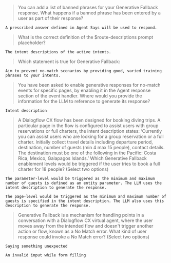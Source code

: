 >You can add a list of banned phrases for your Generative Fallback response. What happens if a banned phrase has been entered by a user as part of their response?
```
A prescribed answer defined in Agent Says will be used to respond.
```
>What is the correct definition of the $route-descriptions prompt placeholder?
```
The intent descriptions of the active intents.
```
>Which statement is true for Generative Fallback:
```
Aim to prevent no-match scenarios by providing good, varied training phrases to your intents.
```
>You have been asked to enable generative responses for no-match events for specific pages, by enabling it in the Agent response section of the event handler. Where would you provide the information for the LLM to reference to generate its response?
```
Intent description
```
>A Dialogflow CX flow has been designed for booking diving trips. A particular page in the flow is configured to assist users with group reservations or full charters, the intent description states: ‘Currently you can assist users who are looking for a group reservation or a full charter. Initially collect travel details including departure period, destination, number of guests (min 4 max 15 people), contact details. The destination must be one of the following in the Pacific: Costa Rica, Mexico, Galapagos Islands.’ Which Generative Fallback enablement levels would be triggered if the user tries to book a full charter for 18 people? (Select two options)
```
The parameter-level would be triggered as the minimum and maximum number of guests is defined as an entity parameter. The LLM uses the intent description to generate the response.
```
```
The page-level would be triggered as the minimum and maximum number of guests is specified in the intent description. The LLM also uses this description to generate the response.
```
>Generative Fallback is a mechanism for handling points in a conversation with a Dialogflow CX virtual agent, where the user moves away from the intended flow and doesn't trigger another action or flow, known as a No Match error. What kind of user response could invoke a No Match error? (Select two options)
```
Saying something unexpected
```
```
An invalid input while form filling
```